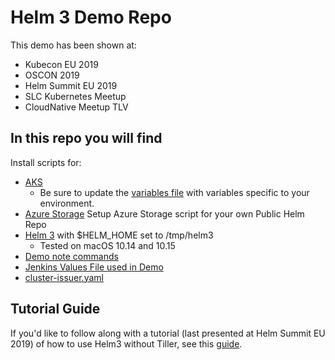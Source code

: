 # Helm 3 Demo Repo

This demo has been shown at:
- Kubecon EU 2019
- OSCON 2019
- Helm Summit EU 2019
- SLC Kubernetes Meetup
- CloudNative Meetup TLV

## In this repo you will find

Install scripts for:
- [AKS](scripts/setup-aks.sh)
    - Be sure to update the [variables file](scripts/variables.sh) with variables specific to your environment.
- [Azure Storage](scripts/setup-azurestorage.sh) Setup Azure Storage script for your own Public Helm Repo
- [Helm 3](scripts/setup-helm3.sh) with $HELM_HOME set to /tmp/helm3
    - Tested on macOS 10.14 and 10.15
- [Demo note commands](helm.sh)
- [Jenkins Values File used in Demo](jenkins-values-demo.yaml)
- [cluster-issuer.yaml](cluster-issuer.yaml)

## Tutorial Guide

If you'd like to follow along with a tutorial (last presented at Helm Summit EU 2019) of how to use Helm3 without Tiller, see this [guide](demo.md).
